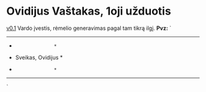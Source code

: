 # Ovidijus Vaštakas, 1oji užduotis

[v0.1](https://github.com/OvidijusV/1Uzduotis-OOP/tree/v0.1) Vardo įvestis, rėmelio generavimas pagal tam tikrą ilgį.
**Pvz:**
`
*********************
*                   *
* Sveikas, Ovidijus *
*                   *
*********************
`

